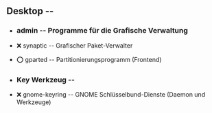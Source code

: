 ##  Desktop  --

- ###  admin -- Programme für die Grafische Verwaltung

[//]: # (Carsten: Das ist meiner Meinung nach das benutzerfreundlichste Paketmanager-Frontend)
- :x:  synaptic  -- Grafischer Paket-Verwalter

- :o:  gparted  --		Partitionierungsprogramm (Frontend)

- ###  Key Werkzeug  --

- :x:  gnome-keyring  --  GNOME Schlüsselbund-Dienste (Daemon und Werkzeuge)
